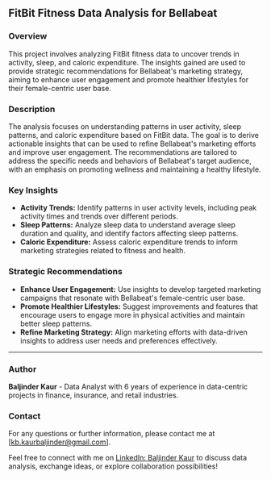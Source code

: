 
## FitBit Fitness Data Analysis for Bellabeat

### Overview
This project involves analyzing FitBit fitness data to uncover trends in activity, sleep, and caloric expenditure. The insights gained are used to provide strategic recommendations for Bellabeat's marketing strategy, aiming to enhance user engagement and promote healthier lifestyles for their female-centric user base.

### Description
The analysis focuses on understanding patterns in user activity, sleep patterns, and caloric expenditure based on FitBit data. The goal is to derive actionable insights that can be used to refine Bellabeat's marketing efforts and improve user engagement. The recommendations are tailored to address the specific needs and behaviors of Bellabeat's target audience, with an emphasis on promoting wellness and maintaining a healthy lifestyle.

### Key Insights
- **Activity Trends:** Identify patterns in user activity levels, including peak activity times and trends over different periods.
- **Sleep Patterns:** Analyze sleep data to understand average sleep duration and quality, and identify factors affecting sleep patterns.
- **Caloric Expenditure:** Assess caloric expenditure trends to inform marketing strategies related to fitness and health.

### Strategic Recommendations
- **Enhance User Engagement:** Use insights to develop targeted marketing campaigns that resonate with Bellabeat's female-centric user base.
- **Promote Healthier Lifestyles:** Suggest improvements and features that encourage users to engage more in physical activities and maintain better sleep patterns.
- **Refine Marketing Strategy:** Align marketing efforts with data-driven insights to address user needs and preferences effectively.

---

### **Author**
**Baljinder Kaur** - Data Analyst with 6 years of experience in data-centric projects in finance, insurance, and retail industries.

### **Contact**
For any questions or further information, please contact me at [kb.kaurbaljinder@gmail.com].

Feel free to connect with me on [LinkedIn: Baljinder Kaur](https://www.linkedin.com/in/baljinder-kaur21) to discuss data analysis, exchange ideas, or explore collaboration possibilities!
